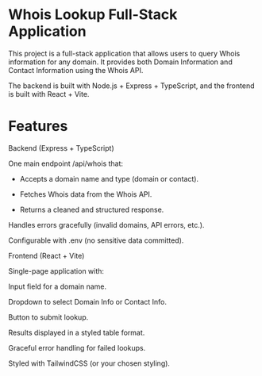 # Whois Lookup Full-Stack Application

This project is a full-stack application that allows users to query Whois information for any domain.
It provides both Domain Information and Contact Information using the Whois API.

The backend is built with Node.js + Express + TypeScript, and the frontend is built with React + Vite.

# Features

Backend (Express + TypeScript)

One main endpoint /api/whois that:

- Accepts a domain name and type (domain or contact).

- Fetches Whois data from the Whois API.

- Returns a cleaned and structured response.

Handles errors gracefully (invalid domains, API errors, etc.).

Configurable with .env (no sensitive data committed).

Frontend (React + Vite)

Single-page application with:

Input field for a domain name.

Dropdown to select Domain Info or Contact Info.

Button to submit lookup.

Results displayed in a styled table format.

Graceful error handling for failed lookups.

Styled with TailwindCSS (or your chosen styling).
